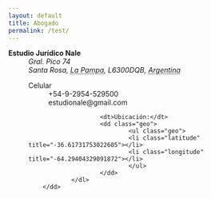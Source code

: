 ```yaml
---  
layout: default
title: Abogado
permalink: /test/
---  
```


<dl class="vcard">
        <dt class="fn n org"><strong>Estudio Jurídico Nale</strong></dt>
        <dd><address class="adr">
                <span class="street-address">Gral. Pico 74</span><br />
                <span class="locality">Santa Rosa</span>, 
                <abbr class="region" title="La Pampa">La Pampa</abbr>, 
                <span class="postal-code">L6300DQB</span>, 
                <abbr class="country-name" title="Argentina">Argentina</abbr></address>
                <dl>
                        <dt class="tel type" title="Teléfono celular">Celular</dt> <dd class="tel value">+54-9-2954-529500</dd>
                        <dt class="email type" title="e-mail"></dt> <dd class="email">estudionale@gmail.com</dd>

                        <dt>Ubicación:</dt>
                        <dd class="geo">
                                <ul class="geo">
                                <li class="latitude" title="-36.61731753022605"></li>
                                <li class="longitude" title="-64.29404329091872"></li>
                                </ul>
                        </dd>
                </dl>
        </dd>
</dl>






<!--
###### Abogado  

###### Gustavo David Nale  

###### (02954) 15-529500  

###### [![](/images/whatsapp.png)](https://wa.me/5492954529500/) [![](/images/telegram.png)](https://t.me/gustavo_ok/)  
-->
